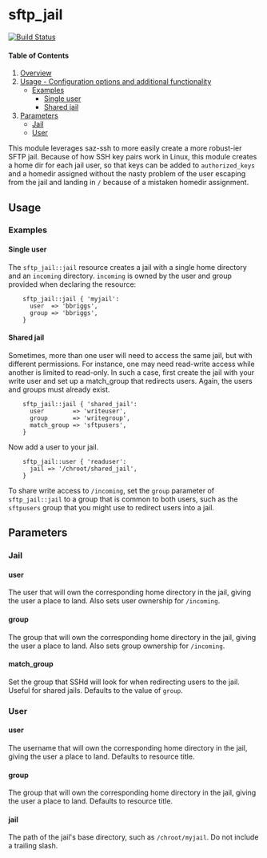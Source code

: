 # sftp_jail

[![Build Status](https://travis-ci.org/voxpupuli/puppet-sftp_jail.png?branch=master)](https://travis-ci.org/voxpupuli/puppet-sftp_jail)

#### Table of Contents

1. [Overview](#overview)
2. [Usage - Configuration options and additional functionality](#usage)
    * [Examples](#examples)
      * [Single user](#single-user)
      * [Shared jail](#shared-jail)
3. [Parameters](#parameters)
    * [Jail](#jail)
    * [User](#user)

This module leverages saz-ssh to more easily create a more robust-ier SFTP jail. Because of how SSH key pairs work in Linux, this module creates a home dir for each jail user, so that keys can be added to `authorized_keys` and a homedir assigned without the nasty problem of the user escaping from the jail and landing in `/` because of a mistaken homedir assignment.

## Usage

### Examples

#### Single user

The `sftp_jail::jail` resource creates a jail with a single home directory and an `incoming` directory. `incoming` is owned by the user and group provided when declaring the resource:


```puppet
    sftp_jail::jail { 'myjail':
      user  => 'bbriggs',
      group => 'bbriggs',
    }
```

#### Shared jail

Sometimes, more than one user will need to access the same jail, but with different permissions. For instance, one may need read-write access while another is limited to read-only. In such a case, first create the jail with your write user and set up a match_group that redirects users. Again, the users and groups must already exist.

```puppet
    sftp_jail::jail { 'shared_jail':
      user        => 'writeuser',
      group       => 'writegroup',
      match_group => 'sftpusers',
    }
```
Now add a user to your jail.

```puppet
    sftp_jail::user { 'readuser':
      jail => '/chroot/shared_jail',
    }
```

To share write access to `/incoming`, set the `group` parameter of `sftp_jail::jail` to a group that is common to both users, such as the `sftpusers` group that you might use to redirect users into a jail.

## Parameters

### Jail

#### user

The user that will own the corresponding home directory in the jail, giving the user a place to land. Also sets user ownership for `/incoming`.

#### group

The group that will own the corresponding home directory in the jail, giving the user a place to land. Also sets group ownership for `/incoming`.

#### match_group

Set the group that SSHd will look for when redirecting users to the jail. Useful for shared jails. Defaults to the value of `group`.

### User

#### user

The username that will own the corresponding home directory in the jail, giving the user a place to land. Defaults to resource title.

#### group

The group that will own the corresponding home directory in the jail, giving the user a place to land. Defaults to resource title.

#### jail

The path of the jail's base directory, such as `/chroot/myjail`. Do not include a trailing slash.
